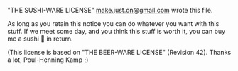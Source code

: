 "THE SUSHI-WARE LICENSE"
make.just.on@gmail.com wrote this file.

As long as you retain this notice you can do whatever you want with this stuff. If we meet some day, and you think this stuff is worth it, you can buy me a sushi 🍣 in return.

(This license is based on "THE BEER-WARE LICENSE" (Revision 42). Thanks a lot, Poul-Henning Kamp ;)
